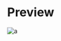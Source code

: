 # Preview 
![a]([https://github.com/Eazvy/UILibs/blob/main/Librarys/Atlas/Atlas_v1_red.png?raw=true](https://raw.githubusercontent.com/Eazvy/UILibs/main/Librarys/Bracket/BracketPreview.png))

